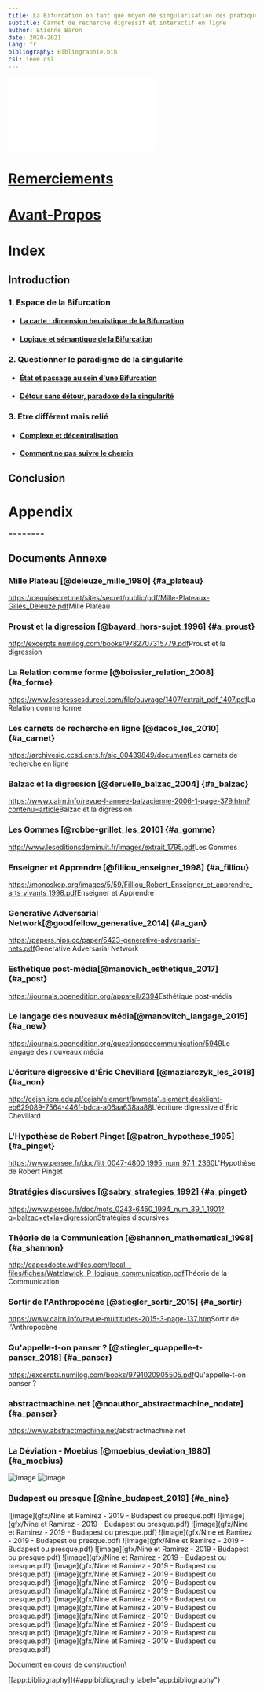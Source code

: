 ```yaml
---
title: La Bifurcation en tant que moyen de singularisation des pratiques artistiques
subtitle: Carnet de recherche digressif et interactif en ligne
author: Etienne Baron
date: 2020-2021
lang: fr
bibliography: Bibliographie.bib
csl: ieee.csl
---
```

![Ecole Européenne Supérieure de l'Image](gfx/EESI_logo-rougePDF.pdf)

# [Remerciements](FrontBackMatter\Citations.md)

# [Avant-Propos](FrontBackMatter\AvantPropos.md)

# Index

## Introduction

### 1. Espace de la Bifurcation

- #### [La carte : dimension heuristique de la Bifurcation](Chapters\Chapter01.md)

- #### [Logique et sémantique de la Bifurcation](Chapters\Chapter02.md)

### 2. Questionner le paradigme de la singularité

- #### [État et passage au sein d'une Bifurcation](Chapters\Chapter03.md)

- #### [Détour sans détour, paradoxe de la singularité](Chapters\Chapter04.md)

### 3. Étre différent mais relié

- #### [Complexe et décentralisation](Chapters\Chapter05.md)

- #### [Comment ne pas suivre le chemin](Chapters\Chapter06.md)

## Conclusion

# Appendix
========

Documents Annexe
----------------

### Mille Plateau [@deleuze_mille_1980] {#a_plateau}

<https://cequisecret.net/sites/secret/public/pdf/Mille-Plateaux-Gilles_Deleuze.pdf>Mille
Plateau

### Proust et la digression [@bayard_hors-sujet_1996] {#a_proust}

<http://excerpts.numilog.com/books/9782707315779.pdf>Proust et la
digression

### La Relation comme forme [@boissier_relation_2008] {#a_forme}

<https://www.lespressesdureel.com/file/ouvrage/1407/extrait_pdf_1407.pdf>La
Relation comme forme

### Les carnets de recherche en ligne [@dacos_les_2010] {#a_carnet}

<https://archivesic.ccsd.cnrs.fr/sic_00439849/document>Les carnets de
recherche en ligne

### Balzac et la digression [@deruelle_balzac_2004] {#a_balzac}

<https://www.cairn.info/revue-l-annee-balzacienne-2006-1-page-379.htm?contenu=article>Balzac
et la digression

### Les Gommes [@robbe-grillet_les_2010] {#a_gomme}

<http://www.leseditionsdeminuit.fr/images/extrait_1795.pdf>Les Gommes

### Enseigner et Apprendre [@filliou_enseigner_1998] {#a_filliou}

<https://monoskop.org/images/5/59/Filliou_Robert_Enseigner_et_apprendre_arts_vivants_1998.pdf>Enseigner
et Apprendre

### Generative Adversarial Network[@goodfellow_generative_2014] {#a_gan}

<https://papers.nips.cc/paper/5423-generative-adversarial-nets.pdf>Generative
Adversarial Network

### Esthétique post-média[@manovich_esthetique_2017] {#a_post}

<https://journals.openedition.org/appareil/2394>Esthétique post-média

### Le langage des nouveaux média[@manovitch_langage_2015] {#a_new}

<https://journals.openedition.org/questionsdecommunication/5949>Le
langage des nouveaux média

### L'écriture digressive d'Éric Chevillard [@maziarczyk_les_2018] {#a_non}

<http://cejsh.icm.edu.pl/cejsh/element/bwmeta1.element.desklight-eb629089-7564-446f-bdca-a06aa638aa88>L'écriture
digressive d'Éric Chevillard

### L'Hypothèse de Robert Pinget [@patron_hypothese_1995] {#a_pinget}

<https://www.persee.fr/doc/litt_0047-4800_1995_num_97_1_2360>L'Hypothèse
de Robert Pinget

### Stratégies discursives [@sabry_strategies_1992] {#a_pinget}

<https://www.persee.fr/doc/mots_0243-6450_1994_num_39_1_1901?q=balzac+et+la+digression>Stratégies
discursives

### Théorie de la Communication [@shannon_mathematical_1998] {#a_shannon}

<http://capesdocte.wdfiles.com/local--files/fiches/Watzlawick_P_logique_communication.pdf>Théorie
de la Communication

### Sortir de l'Anthropocène [@stiegler_sortir_2015] {#a_sortir}

<https://www.cairn.info/revue-multitudes-2015-3-page-137.htm>Sortir de
l'Anthropocène

### Qu'appelle-t-on panser ? [@stiegler_quappelle-t-panser_2018] {#a_panser}

<https://excerpts.numilog.com/books/9791020905505.pdf>Qu'appelle-t-on
panser ?

### abstractmachine.net [@noauthor_abstractmachine_nodate] {#a_panser}

<https://www.abstractmachine.net/>abstractmachine.net

### La Déviation - Moebius [@moebius_deviation_1980] {#a_moebius}

![image](gfx/Arzach-8_big.jpg) ![image](gfx/Arzach-10_big.jpg)

### Budapest ou presque [@nine_budapest_2019] {#a_nine}

![image](gfx/Nine et Ramirez - 2019 - Budapest ou presque.pdf)
![image](gfx/Nine et Ramirez - 2019 - Budapest ou presque.pdf)
![image](gfx/Nine et Ramirez - 2019 - Budapest ou presque.pdf)
![image](gfx/Nine et Ramirez - 2019 - Budapest ou presque.pdf)
![image](gfx/Nine et Ramirez - 2019 - Budapest ou presque.pdf)
![image](gfx/Nine et Ramirez - 2019 - Budapest ou presque.pdf)
![image](gfx/Nine et Ramirez - 2019 - Budapest ou presque.pdf)
![image](gfx/Nine et Ramirez - 2019 - Budapest ou presque.pdf)
![image](gfx/Nine et Ramirez - 2019 - Budapest ou presque.pdf)
![image](gfx/Nine et Ramirez - 2019 - Budapest ou presque.pdf)
![image](gfx/Nine et Ramirez - 2019 - Budapest ou presque.pdf)
![image](gfx/Nine et Ramirez - 2019 - Budapest ou presque.pdf)
![image](gfx/Nine et Ramirez - 2019 - Budapest ou presque.pdf)
![image](gfx/Nine et Ramirez - 2019 - Budapest ou presque.pdf)
![image](gfx/Nine et Ramirez - 2019 - Budapest ou presque.pdf)
![image](gfx/Nine et Ramirez - 2019 - Budapest ou presque.pdf)
![image](gfx/Nine et Ramirez - 2019 - Budapest ou presque.pdf)

Document en cours de construction\

[\[app:bibliography\]]{#app:bibliography label="app:bibliography"}
